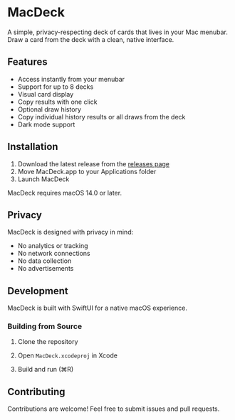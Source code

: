 # MacDeck

A simple, privacy-respecting deck of cards that lives in your Mac menubar. Draw
a card from the deck with a clean, native interface.

## Features

- Access instantly from your menubar
- Support for up to 8 decks
- Visual card display
- Copy results with one click
- Optional draw history
- Copy individual history results or all draws from the deck
- Dark mode support

## Installation

1. Download the latest release from the [releases page](https://github.com/josherrickson/MacDeck/releases)
2. Move MacDeck.app to your Applications folder
3. Launch MacDeck

MacDeck requires macOS 14.0 or later.

## Privacy

MacDeck is designed with privacy in mind:
- No analytics or tracking
- No network connections
- No data collection
- No advertisements

## Development

MacDeck is built with SwiftUI for a native macOS experience.

### Building from Source

1. Clone the repository

2. Open `MacDeck.xcodeproj` in Xcode

3. Build and run (⌘R)

## Contributing

Contributions are welcome! Feel free to submit issues and pull requests.
